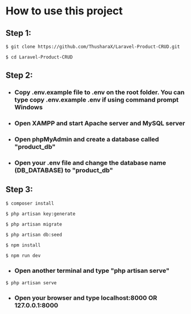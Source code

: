 # How to use this project

## Step 1:

```
$ git clone https://github.com/ThusharaX/Laravel-Product-CRUD.git

$ cd Laravel-Product-CRUD
```

## Step 2:

* ### Copy .env.example file to .env on the root folder. You can type copy .env.example .env if using command prompt Windows

* ### Open XAMPP and start Apache server and MySQL server

* ### Open phpMyAdmin and create a database called "product_db"

*  ### Open your .env file and change the database name (DB_DATABASE) to "product_db"

## Step 3:

```
$ composer install

$ php artisan key:generate

$ php artisan migrate

$ php artisan db:seed

$ npm install

$ npm run dev
```

* ### Open another terminal and type "php artisan serve"

```
$ php artisan serve
```


* ### Open your browser and type localhost:8000 OR 127.0.0.1:8000
